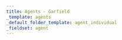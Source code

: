 ```yaml
---
title: Agents - Garfield
_template: agents
_default_folder_template: agent_individual
_fieldset: agent
---
```

